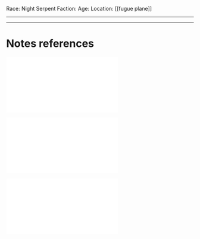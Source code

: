 Race: Night Serpent
Faction:
Age:
Location: [[fugue plane]]



---
---
# Notes references

![Dendar_location](Insights/Dendar_location.md)

![Dendar_Nightmares](Insights/Dendar_Nightmares.md)

![Dendar_Info](Insights/Dendar_Info.md)
